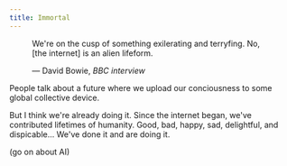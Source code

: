 ```yaml
---
title: Immortal
---
```


<figure>
    <blockquote></blockquote>

We're on the cusp of something exilerating and terryfing. No, [the internet] is an alien lifeform.
<figcaption>
&mdash; David Bowie, <cite>BBC interview</cite>
</figcaption>

</figure>

People talk about a future where we upload our conciousness to some global collective device.

But I think we're already doing it.
Since the internet began, we've contributed lifetimes of humanity.
Good, bad, happy, sad, delightful, and dispicable… We've done it and are doing it.

(go on about AI)